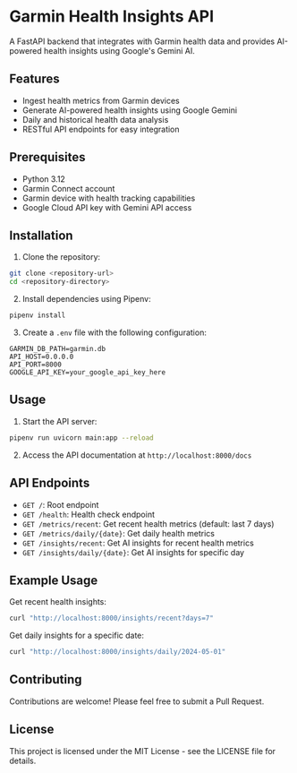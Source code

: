# Garmin Health Insights API

A FastAPI backend that integrates with Garmin health data and provides AI-powered health insights using Google's Gemini AI.

## Features

- Ingest health metrics from Garmin devices
- Generate AI-powered health insights using Google Gemini
- Daily and historical health data analysis
- RESTful API endpoints for easy integration

## Prerequisites

- Python 3.12
- Garmin Connect account
- Garmin device with health tracking capabilities
- Google Cloud API key with Gemini API access

## Installation

1. Clone the repository:
```bash
git clone <repository-url>
cd <repository-directory>
```

2. Install dependencies using Pipenv:
```bash
pipenv install
```

3. Create a `.env` file with the following configuration:
```
GARMIN_DB_PATH=garmin.db
API_HOST=0.0.0.0
API_PORT=8000
GOOGLE_API_KEY=your_google_api_key_here
```

## Usage

1. Start the API server:
```bash
pipenv run uvicorn main:app --reload
```

2. Access the API documentation at `http://localhost:8000/docs`

## API Endpoints

- `GET /`: Root endpoint
- `GET /health`: Health check endpoint
- `GET /metrics/recent`: Get recent health metrics (default: last 7 days)
- `GET /metrics/daily/{date}`: Get daily health metrics
- `GET /insights/recent`: Get AI insights for recent health metrics
- `GET /insights/daily/{date}`: Get AI insights for specific day

## Example Usage

Get recent health insights:
```bash
curl "http://localhost:8000/insights/recent?days=7"
```

Get daily insights for a specific date:
```bash
curl "http://localhost:8000/insights/daily/2024-05-01"
```

## Contributing

Contributions are welcome! Please feel free to submit a Pull Request.

## License

This project is licensed under the MIT License - see the LICENSE file for details. 